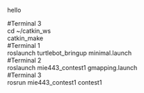 hello


#Terminal 3\
cd ~/catkin_ws\
catkin_make\
#Terminal 1\
roslaunch turtlebot_bringup minimal.launch\
#Terminal 2\
roslaunch mie443_contest1 gmapping.launch\
#Terminal 3\
rosrun mie443_contest1 contest1
